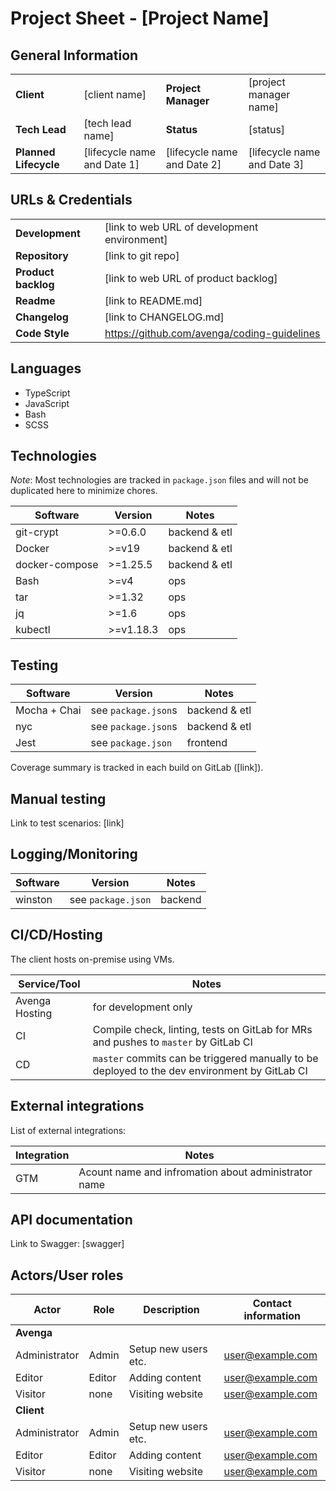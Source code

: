 # Project Sheet - [Project Name]

## General Information

|                       |                             |                             |                             |
| --------------------- | --------------------------- | --------------------------- | --------------------------- |
| **Client**            | [client name]               | **Project Manager**         | [project manager name]      |
| **Tech Lead**         | [tech lead name]            | **Status**                  | [status]                    |
| **Planned Lifecycle** | [lifecycle name and Date 1] | [lifecycle name and Date 2] | [lifecycle name and Date 3] |

## URLs & Credentials

|                     |                                               |
| ------------------- | --------------------------------------------- |
| **Development**     | [link to web URL of development environment]  |
| **Repository**      | [link to git repo]                            |
| **Product backlog** | [link to web URL of product backlog]          |
| **Readme**          | [link to README.md]                           |
| **Changelog**       | [link to CHANGELOG.md]                        |
| **Code Style**      | <https://github.com/avenga/coding-guidelines> |

## Languages

- TypeScript
- JavaScript
- Bash
- SCSS

## Technologies

_Note_: Most technologies are tracked in `package.json` files and will not be duplicated here to minimize chores.

| Software       | Version   | Notes         |
| -------------- | --------- | ------------- |
| git-crypt      | >=0.6.0   | backend & etl |
| Docker         | >=v19     | backend & etl |
| docker-compose | >=1.25.5  | backend & etl |
| Bash           | >=v4      | ops           |
| tar            | >=1.32    | ops           |
| jq             | >=1.6     | ops           |
| kubectl        | >=v1.18.3 | ops           |

## Testing

| Software     | Version             | Notes         |
| ------------ | ------------------- | ------------- |
| Mocha + Chai | see `package.json`s | backend & etl |
| nyc          | see `package.json`s | backend & etl |
| Jest         | see `package.json`  | frontend      |

Coverage summary is tracked in each build on GitLab ([link]).

## Manual testing

Link to test scenarios: [link]

## Logging/Monitoring

| Software | Version            | Notes   |
| -------- | ------------------ | ------- |
| winston  | see `package.json` | backend |

## CI/CD/Hosting

The client hosts on-premise using VMs.

| Service/Tool   | Notes                                                                                         |
| -------------- | --------------------------------------------------------------------------------------------- |
| Avenga Hosting | for development only                                                                          |
| CI             | Compile check, linting, tests on GitLab for MRs and pushes to `master` by GitLab CI           |
| CD             | `master` commits can be triggered manually to be deployed to the dev environment by GitLab CI |

## External integrations

List of external integrations:

| Integration | Notes                                                |
| ----------- | ---------------------------------------------------- |
| GTM         | Acount name and infromation about administrator name |

## API documentation

Link to Swagger: [swagger]

## Actors/User roles

| Actor         | Role   | Description          | Contact information |
| ------------- | ------ | -------------------- | ------------------- |
| **Avenga**    |
| Administrator | Admin  | Setup new users etc. | user@example.com    |
| Editor        | Editor | Adding content       | user@example.com    |
| Visitor       | none   | Visiting website     | user@example.com    |
| **Client**    |
| Administrator | Admin  | Setup new users etc. | user@example.com    |
| Editor        | Editor | Adding content       | user@example.com    |
| Visitor       | none   | Visiting website     | user@example.com    |
